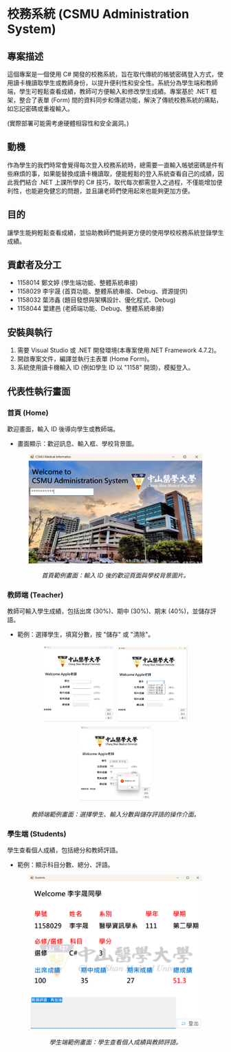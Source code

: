 # 校務系統 (CSMU Administration System)

## 專案描述
這個專案是一個使用 C# 開發的校務系統，旨在取代傳統的帳號密碼登入方式，使用讀卡機讀取學生或教師身份，以提升便利性和安全性。系統分為學生端和教師端，學生可輕鬆查看成績，教師可方便輸入和修改學生成績。專案基於 .NET 框架，整合了表單 (Form) 間的資料同步和傳遞功能，解決了傳統校務系統的痛點，如忘記密碼或重複輸入。

(實際部署可能需考慮硬體相容性和安全漏洞。)

## 動機
作為學生的我們時常會覺得每次登入校務系統時，總需要一直輸入帳號密碼是件有些麻煩的事，如果能替換成讀卡機讀取，便能輕鬆的登入系統查看自己的成績，因此我們結合 .NET 上課所學的 C# 技巧，取代每次都需登入之過程，不僅能增加便利性，也能避免健忘的問題，並且讓老師們使用起來也能夠更加方便。

## 目的
讓學生能夠輕鬆查看成績，並協助教師們能夠更方便的使用學校校務系統登錄學生成績。


## 貢獻者及分工
- 1158014 鄭文婷 (學生端功能、整體系統串接)
- 1158029 李宇晟 (首頁功能、整體系統串接、Debug、資源提供)
- 1158032 葉沛鑫 (題目發想與架構設計、優化程式、Debug)
- 1158044 葉建邑 (老師端功能、Debug、整體系統串接)


## 安裝與執行
1. 需要 Visual Studio 或 .NET 開發環境(本專案使用.NET Framework 4.7.2)。
2. 開啟專案文件，編譯並執行主表單 (Home Form)。
3. 系統使用讀卡機輸入 ID (例如學生 ID 以 "1158" 開頭)，模擬登入。

## 代表性執行畫面
### 首頁 (Home)
歡迎畫面，輸入 ID 後導向學生或教師端。
- 畫面顯示：歡迎訊息、輸入框、學校背景圖。
 
 <div style="text-align:center">
	 <img src="img/homepage.png" alt="首頁" style="max-width:80%; height:auto;" />
	 <p><em>首頁範例畫面：輸入 ID 後的歡迎頁面與學校背景圖片。</em></p>
 </div>

### 教師端 (Teacher)
教師可輸入學生成績，包括出席 (30%)、期中 (30%)、期末 (40%)，並儲存評語。
- 範例：選擇學生，填寫分數，按 "儲存" 或 "清除"。

 <div style="text-align:center">
	 <img src="img/teacher_page1.png" alt="教師端 - 1" style="max-width:32%; height:auto; margin:4px;" />
	 <img src="img/teacher_page2.png" alt="教師端 - 2" style="max-width:32%; height:auto; margin:4px;" />
	 <img src="img/teacher_page3.png" alt="教師端 - 3" style="max-width:32%; height:auto; margin:4px;" />
	 <p><em>教師端範例畫面：選擇學生、輸入分數與儲存評語的操作介面。</em></p>
 </div>

### 學生端 (Students)
學生查看個人成績，包括總分和教師評語。
- 範例：顯示科目分數、總分、評語。
 
 <div style="text-align:center">
	 <img src="img/student_page4.png" alt="學生端" style="max-width:80%; height:auto;" />
	 <p><em>學生端範例畫面：學生查看個人成績與教師評語。</em></p>
 </div>


